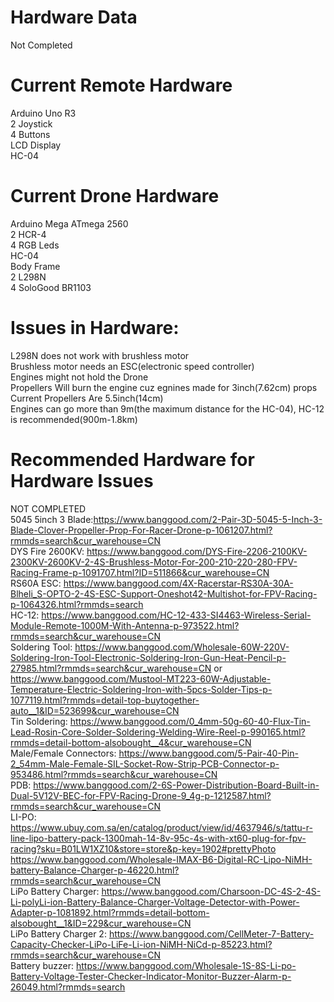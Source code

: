 # Hardware Data

Not Completed

# Current Remote Hardware<br />
Arduino Uno R3 <br />
2 Joystick<br />
4 Buttons<br />
LCD Display<br />
HC-04<br />

# Current Drone Hardware<br />
Arduino Mega ATmega 2560<br />
2 HCR-4 <br />
4 RGB Leds<br />
HC-04<br />
Body Frame<br />
2 L298N<br />
4 SoloGood BR1103<br />

# Issues in Hardware:<br />
L298N does not work with brushless motor<br />
Brushless motor needs an ESC(electronic speed controller)<br />
Engines might not hold the Drone<br />
Propellers Will burn the engine cuz egnines made for 3inch(7.62cm) props<br />
Current Propellers Are 5.5inch(14cm)<br />
Engines can go more than 9m(the maximum distance for the HC-04), HC-12 is recommended(900m-1.8km)<br/>
# Recommended Hardware for Hardware Issues<br />
NOT COMPLETED<br/>
5045 5inch 3 Blade:https://www.banggood.com/2-Pair-3D-5045-5-Inch-3-Blade-Clover-Propeller-Prop-For-Racer-Drone-p-1061207.html?rmmds=search&cur_warehouse=CN<br/>
DYS Fire 2600KV: https://www.banggood.com/DYS-Fire-2206-2100KV-2300KV-2600KV-2-4S-Brushless-Motor-For-200-210-220-280-FPV-Racing-Frame-p-1091707.html?ID=511866&cur_warehouse=CN<br/>
RS60A ESC: https://www.banggood.com/4X-Racerstar-RS30A-30A-Blheli_S-OPTO-2-4S-ESC-Support-Oneshot42-Multishot-for-FPV-Racing-p-1064326.html?rmmds=search<br/>
HC-12: https://www.banggood.com/HC-12-433-SI4463-Wireless-Serial-Module-Remote-1000M-With-Antenna-p-973522.html?rmmds=search&cur_warehouse=CN<br/>
Soldering Tool: https://www.banggood.com/Wholesale-60W-220V-Soldering-Iron-Tool-Electronic-Soldering-Iron-Gun-Heat-Pencil-p-27985.html?rmmds=search&cur_warehouse=CN or https://www.banggood.com/Mustool-MT223-60W-Adjustable-Temperature-Electric-Soldering-Iron-with-5pcs-Solder-Tips-p-1077119.html?rmmds=detail-top-buytogether-auto__1&ID=523699&cur_warehouse=CN<br/>
Tin Soldering: https://www.banggood.com/0_4mm-50g-60-40-Flux-Tin-Lead-Rosin-Core-Solder-Soldering-Welding-Wire-Reel-p-990165.html?rmmds=detail-bottom-alsobought__4&cur_warehouse=CN<br/>
Male/Female Connectors: https://www.banggood.com/5-Pair-40-Pin-2_54mm-Male-Female-SIL-Socket-Row-Strip-PCB-Connector-p-953486.html?rmmds=search&cur_warehouse=CN<br/>
PDB: https://www.banggood.com/2-6S-Power-Distribution-Board-Built-in-Dual-5V12V-BEC-for-FPV-Racing-Drone-9_4g-p-1212587.html?rmmds=search&cur_warehouse=CN<br/>
LI-PO: https://www.ubuy.com.sa/en/catalog/product/view/id/4637946/s/tattu-r-line-lipo-battery-pack-1300mah-14-8v-95c-4s-with-xt60-plug-for-fpv-racing?sku=B01LW1XZ10&store=store&p-key=1902#prettyPhoto<br/>
https://www.banggood.com/Wholesale-IMAX-B6-Digital-RC-Lipo-NiMH-battery-Balance-Charger-p-46220.html?rmmds=search&cur_warehouse=CN<br/>
LiPo Battery Charger: https://www.banggood.com/Charsoon-DC-4S-2-4S-Li-polyLi-ion-Battery-Balance-Charger-Voltage-Detector-with-Power-Adapter-p-1081892.html?rmmds=detail-bottom-alsobought__1&ID=229&cur_warehouse=CN<br/>
LiPo Battery Charger 2: https://www.banggood.com/CellMeter-7-Battery-Capacity-Checker-LiPo-LiFe-Li-ion-NiMH-NiCd-p-85223.html?rmmds=search&cur_warehouse=CN<br/>
Battery buzzer: https://www.banggood.com/Wholesale-1S-8S-Li-po-Battery-Voltage-Tester-Checker-Indicator-Monitor-Buzzer-Alarm-p-26049.html?rmmds=search<br/>
